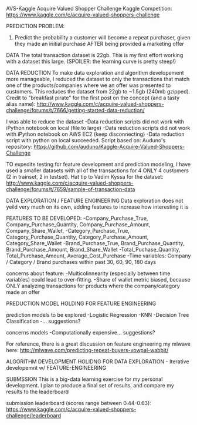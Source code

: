 AVS-Kaggle
Acquire Valued Shopper Challenge Kaggle Competition: 
https://www.kaggle.com/c/acquire-valued-shoppers-challenge

PREDICTION PROBLEM:
1. Predict the probability a customer will become a repeat purchaser, given they made an initial purchase AFTER being provided a marketing offer 

DATA
The total transaction dataset is 22gb. This is my first effort working with a dataset this large. (SPOILER: the learning curve is pretty steep!)

DATA REDUCTION
To make data exploration and algorithm developement more manageable, I reduced the dataset to only the transactions that match one of the products/companies where we an offer was presented to customers. This reduces the dataset from 22gb to ~1.5gb (240mb gzipped). Credit to "breakfast pirate" for the first post on the concept (and a tasty alias name): 
http://www.kaggle.com/c/acquire-valued-shoppers-challenge/forums/t/7666/getting-started-data-reduction/

I was able to reduce the dataset 
-Data reduction scripts did not work with iPython notebook on local (file to large) 
-Data reduction scripts did not work with iPython notebook on AWS EC2 (keep disconnecting) 
-Data reduction script with python on local succeeded. Script based on: Auduno's repository: https://github.com/auduno/Kaggle-Acquire-Valued-Shoppers-Challenge

TO expedite testing for feature development and prediction modeling, I have used a smaller datasets with all of the transactions for 4 ONLY 4 customers (2 in trainset, 2 in testset). Hat tip to Vadim Kyssa for the dataset: http://www.kaggle.com/c/acquire-valued-shoppers-challenge/forums/t/7659/sample-of-transaction-data

DATA EXPLORATION / FEATURE ENGINEERING 
Data exploration does not yeild very much on its own, adding features to increase how interesting it is

FEATURES TO BE DEVELOPED:
-Company_Purchase_True, Company_Purchase_Quantity, Company_Purchase_Amount, Company_Share_Wallet, 
-Category_Purchase_True, Category_Purchase_Quantity, Category_Purchase_Amount, Category_Share_Wallet
-Brand_Purchase_True, Brand_Purchase_Quantity, Brand_Purchase_Amount, Brand_Share_Wallet
-Total_Puchase_Quantity, Total_Purchase_Amount, Average_Cost_Purchase
-Time variables: Company / Category / Brand purchases within past 30, 60, 90, 180 days

concerns about feature: 
-Multicolinnearity (especially between time variables) could lead to over-fitting.
-Share of wallet metric biased, because ONLY analyzing transactions for products where the company/category made an offer 

PREDUCTION MODEL
HOLDING FOR FEATURE ENGINEERING

prediction models to be explored
-Logistic Regression
-KNN
-Decision Tree Classification
-... suggestions?

concerns models
-Computationally expensive... suggestions?

For reference, there is a great discussion on feature engineering my mlwave here: 
http://mlwave.com/predicting-repeat-buyers-vowpal-wabbit/

ALGORITHM DEVELOPMENT
HOLIDNG FOR DATA EXPLORATION - Iterative developemnt w/ FEATURE-ENGINEERING

SUBMSSION
This is a big-data learning exercise for my personal development. 
I plan to produce a final set of results, and compare my results to the leaderboard 

submission leaderboard (scores range between 0.44-0.63):
https://www.kaggle.com/c/acquire-valued-shoppers-challenge/leaderboard


